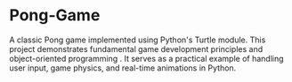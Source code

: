 # Pong-Game
A classic Pong game implemented using Python's Turtle module. This project demonstrates fundamental game development principles and object-oriented programming . It serves as a practical example of handling user input, game physics, and real-time animations in Python.
